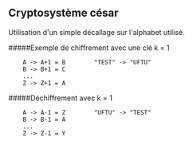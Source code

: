 Cryptosystème césar
-----
Utilisation d'un simple décallage sur l'alphabet utilisé.

#####Exemple de chiffrement avec une clé k = 1

        A -> A+1 = B        "TEST" -> "UFTU"
        B -> B+1 = C
        ...
        Z -> Z+1 = A
        
#####Déchiffrement avec k = 1

        A -> A-1 = Z        "UFTU" -> "TEST"
        B -> B-1 = A
        ...
        Z -> Z-1 = Y